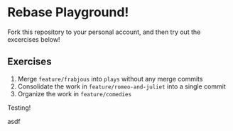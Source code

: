 # Rebase Playground!

Fork this repository to your personal account, and then try out the excercises
below!

## Exercises

1. Merge `feature/frabjous` into `plays` without any merge commits
2. Consolidate the work in `feature/romeo-and-juliet` into a single commit
3. Organize the work in `feature/comedies`

Testing!

asdf
